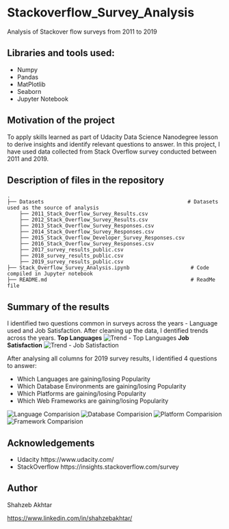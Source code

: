 # Stackoverflow_Survey_Analysis
 Analysis of Stackover flow surveys from 2011 to 2019

## Libraries and tools used:
<ul>
 <li> Numpy
 <li> Pandas
 <li> MatPlotlib
 <li> Seaborn
 <li> Jupyter Notebook
</ul>

## Motivation of the project
To apply skills learned as part of Udacity Data Science Nanodegree lesson to derive insights and identify relevant questions to answer.
In this project, I have used data collected from Stack Overflow survey conducted between 2011 and 2019.

## Description of files in the repository

```
.
├── Datasets                                               # Datasets used as the source of analysis 
    ├── 2011_Stack_Overflow_Survey_Results.csv
    ├── 2012_Stack_Overflow_Survey_Results.csv
    ├── 2013_Stack_Overflow_Survey_Responses.csv
    ├── 2014_Stack_Overflow_Survey_Responses.csv
    ├── 2015_Stack_Overflow_Developer_Survey_Responses.csv
    ├── 2016_Stack_Overflow_Survey_Responses.csv
    ├── 2017_survey_results_public.csv
    ├── 2018_survey_results_public.csv
    ├── 2019_survey_results_public.csv  
├── Stack_Overflow_Survey_Analysis.ipynb                    # Code compiled in Jupyter notebook
├── README.md                                               # ReadMe file

```

## Summary of the results

I identified two questions common in surveys across the years - Language used and Job Satisfaction. After cleaning up the data, I dentified trends across the years.
**Top Languages**
![Trend - Top Languages](https://lh3.googleusercontent.com/EXWi4isOBVH6NLkIUlQCGdlDlSujV1E3a27ghsBPrHNY1lgKZDN7mX2CTlnblDPH8wGoiIzCGaLcksHpux21UQPVK8ItTM261ZNaf7HS2CdBYfCXa8NMAlxed-nmofZWC8rCeW-dcIc=w2400)
**Job Satisfaction**
![Trend - Job Satisfaction](https://lh3.googleusercontent.com/jq70NnTKEt2V6ZdNC_7LcwYWsRPLUArSDhlkppU_EQKj3n6IM_e4nSQNpQetLsyV8TRS6xCqBLvRh_ZzKGHcBcPIF2Ojy6au329yMju5NNYL6pZaHYg8eaFN3J6N-RBCVMJtQZj9baM=w2400)

After analysing all columns for 2019 survey results, I identified 4 questions to answer:
<ul>
 <li> Which Languages are gaining/losing Popularity
 <li> Which Database Environments are gaining/losing Popularity
 <li> Which Platforms are gaining/losing Popularity
 <li> Which Web Frameworks are gaining/losing Popularity
</ul>

![Language Comparision](https://lh3.googleusercontent.com/_AiBtSJ1hUj7oeXHDfGS4s54yrhhtQvdjF7O2eB_O333nVsmggv7XAPERKfDb6NfReRIFsDceh2igKVGWPURednOl-NTbm-4E7CTwaiEs0c3sjjoqQyE0ULbGTihZgsGPwfYYGVRpIo=w2400)
![Database Comparision](https://lh3.googleusercontent.com/Scc2E99PJz8JAW0Lhp6zdj8MLvxou7fW5t_u99SBIMoUCIdJ9xi_1FqKVKvyUqhZoqwV-_J4Fo2pRsvKIW5WEhOfQYJZtD-YY2Pqru-bjqNnj7NDuQQrOM7L73dqAHf1QPGDY_xaYNQ=w2400)
![Platform Comparision](https://lh3.googleusercontent.com/e-rGn3zAGOVQFvRA2oersNqXIVdVtgKRu23aFNjJbdCDOUzKOwN33qJI-NEg7bD-my3HxgBZztusK-DcD2xzSx7gg8w0cl296SBxByElEfrJ9bP7Ct6OZ4hZb5-3zYztAd2u7MdeejI=w2400)
![Framework Comparision](https://lh3.googleusercontent.com/b9rwNlNHneJi7ocFIXMbiZmpXHoHWylcTo_w6i39EgeCkAkJQmCrnYXRLUlvySFwqz5CEcFttuc3pmqBPnQJexEFBwXHR2N0e_IlnkHrqZdC7Ej7leaYGHY846rPtgkQU9IB9q5kpjg=w2400)


## Acknowledgements

<ul>
 <li> Udacity https://www.udacity.com/
 <li> StackOverflow  https://insights.stackoverflow.com/survey
</ul>

## Author

Shahzeb Akhtar

https://www.linkedin.com/in/shahzebakhtar/
